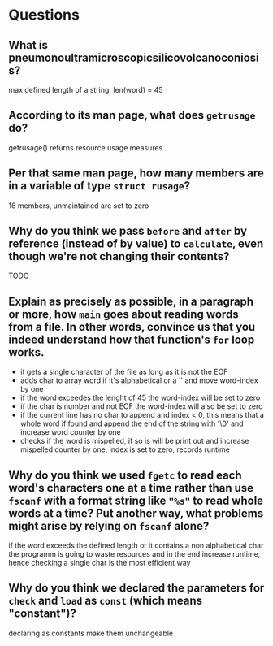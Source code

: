 # Questions

## What is pneumonoultramicroscopicsilicovolcanoconiosis?

max defined length of a string; len(word) = 45

## According to its man page, what does `getrusage` do?

getrusage() returns resource usage measures

## Per that same man page, how many members are in a variable of type `struct rusage`?

16 members, unmaintained are set to zero

## Why do you think we pass `before` and `after` by reference (instead of by value) to `calculate`, even though we're not changing their contents?

TODO

## Explain as precisely as possible, in a paragraph or more, how `main` goes about reading words from a file. In other words, convince us that you indeed understand how that function's `for` loop works.

- it gets a single character of the file as long as it is not the EOF
- adds char to array word if it's alphabetical or a '\' and move word-index by one
- if the word exceedes the lenght of 45 the word-index will be set to zero
- if the char is number and not EOF the word-index will also be set to zero
- if the current line has no char to append and index < 0, this means that a whole word if found and append the end of the string with '\0' and increase word counter by one
- checks if the word is mispelled, if so is will be print out and increase mispelled counter by one, index is set to zero, records runtime

## Why do you think we used `fgetc` to read each word's characters one at a time rather than use `fscanf` with a format string like `"%s"` to read whole words at a time? Put another way, what problems might arise by relying on `fscanf` alone?

if the word exceeds the defined length or it contains a non alphabetical char the programm is going to waste resources and in the end increase runtime,
hence checking a single char is the most efficient way

## Why do you think we declared the parameters for `check` and `load` as `const` (which means "constant")?

declaring as constants make them unchangeable
